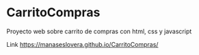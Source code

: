 # CarritoCompras
Proyecto web sobre carrito de compras con html, css y javascript

Link https://manaseslovera.github.io/CarritoCompras/
